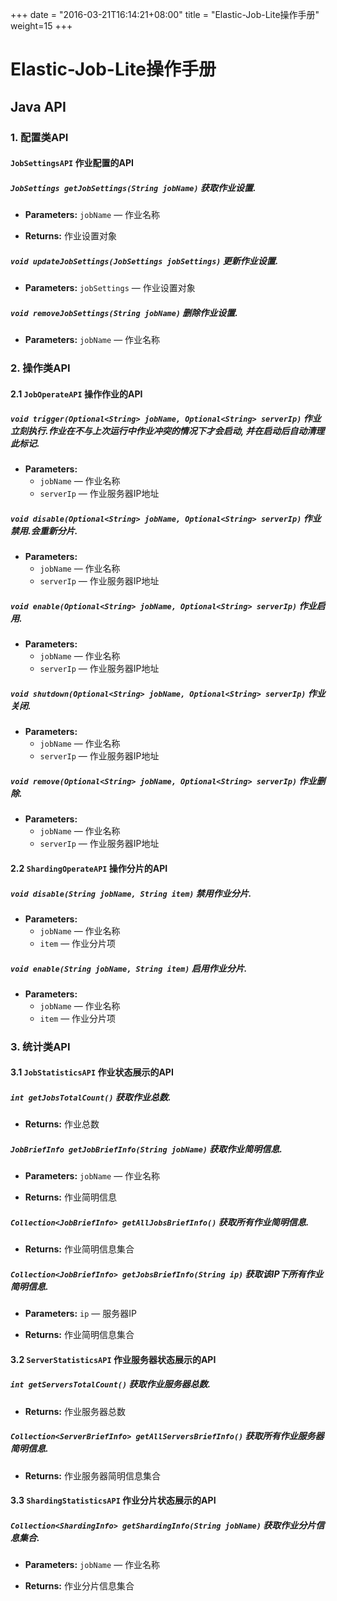 

+++
date = "2016-03-21T16:14:21+08:00"
title = "Elastic-Job-Lite操作手册"
weight=15
+++

# Elastic-Job-Lite操作手册

## Java API

### 1. 配置类API

#### `JobSettingsAPI` 作业配置的API

##### `JobSettings getJobSettings(String jobName)` 获取作业设置.

* **Parameters:** `jobName` — 作业名称
 
* **Returns:** 作业设置对象

##### `void updateJobSettings(JobSettings jobSettings)` 更新作业设置.

* **Parameters:** `jobSettings` — 作业设置对象

##### `void removeJobSettings(String jobName)` 删除作业设置.

* **Parameters:** `jobName` — 作业名称
 
### 2. 操作类API

#### 2.1 `JobOperateAPI` 操作作业的API

##### `void trigger(Optional<String> jobName, Optional<String> serverIp)` 作业立刻执行.作业在不与上次运行中作业冲突的情况下才会启动, 并在启动后自动清理此标记.

* **Parameters:**
  * `jobName` — 作业名称
  * `serverIp` — 作业服务器IP地址

##### `void disable(Optional<String> jobName, Optional<String> serverIp)` 作业禁用.会重新分片.

* **Parameters:**
  * `jobName` — 作业名称
  * `serverIp` — 作业服务器IP地址

##### `void enable(Optional<String> jobName, Optional<String> serverIp)` 作业启用.

* **Parameters:**
  * `jobName` — 作业名称
  * `serverIp` — 作业服务器IP地址

##### `void shutdown(Optional<String> jobName, Optional<String> serverIp)` 作业关闭.

* **Parameters:**
  * `jobName` — 作业名称
  * `serverIp` — 作业服务器IP地址

##### `void remove(Optional<String> jobName, Optional<String> serverIp)` 作业删除.

* **Parameters:**
  * `jobName` — 作业名称
  * `serverIp` — 作业服务器IP地址

#### 2.2 `ShardingOperateAPI` 操作分片的API

##### `void disable(String jobName, String item)` 禁用作业分片.

* **Parameters:**
  * `jobName` — 作业名称
  * `item` — 作业分片项

##### `void enable(String jobName, String item)` 启用作业分片.

* **Parameters:**
  * `jobName` — 作业名称
  * `item` — 作业分片项

### 3. 统计类API

#### 3.1 `JobStatisticsAPI` 作业状态展示的API

##### `int getJobsTotalCount()` 获取作业总数.

* **Returns:** 作业总数

##### `JobBriefInfo getJobBriefInfo(String jobName)` 获取作业简明信息.

* **Parameters:** `jobName` — 作业名称
 
* **Returns:** 作业简明信息

##### `Collection<JobBriefInfo> getAllJobsBriefInfo()` 获取所有作业简明信息.

* **Returns:** 作业简明信息集合

##### `Collection<JobBriefInfo> getJobsBriefInfo(String ip)` 获取该IP下所有作业简明信息.

* **Parameters:** `ip` — 服务器IP
 
* **Returns:** 作业简明信息集合

#### 3.2 `ServerStatisticsAPI` 作业服务器状态展示的API

##### `int getServersTotalCount()` 获取作业服务器总数.

* **Returns:** 作业服务器总数

##### `Collection<ServerBriefInfo> getAllServersBriefInfo()` 获取所有作业服务器简明信息.

* **Returns:** 作业服务器简明信息集合

#### 3.3 `ShardingStatisticsAPI` 作业分片状态展示的API

##### `Collection<ShardingInfo> getShardingInfo(String jobName)` 获取作业分片信息集合.

* **Parameters:** `jobName` — 作业名称
 
* **Returns:** 作业分片信息集合
